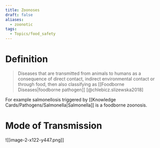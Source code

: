 ```yaml
---
title: Zoonoses
draft: false
aliases:
  - zoonotic
tags:
  - Topics/food_safety
---
```

# Definition
> Diseases that are transmitted from animals to humans as a consequence of direct contact, indirect environmental contact or through food, then also classifying as [[Foodborne Diseases|foodborne pathogen]] [@chlebicz.slizewska2018]

For example salmonellosis triggered by [[Knowledge Cards/Pathogens/Salmonella|Salmonella]] is a foodborne zoonosis. 
# Mode of Transmission
![[image-2-x122-y447.png]]